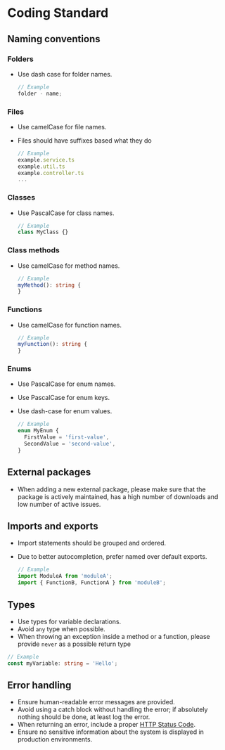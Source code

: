 # Coding Standard

## Naming conventions

### Folders

- Use dash case for folder names.

  ```typescript
  // Example
  folder - name;
  ```

### Files

- Use camelCase for file names.
- Files should have suffixes based what they do

  ```typescript
  // Example
  example.service.ts
  example.util.ts
  example.controller.ts
  ...
  ```

### Classes

- Use PascalCase for class names.

  ```typescript
  // Example
  class MyClass {}
  ```

### Class methods

- Use camelCase for method names.

  ```typescript
  // Example
  myMethod(): string {
  }
  ```

### Functions

- Use camelCase for function names.
  ```typescript
  // Example
  myFunction(): string {
  }
  ```

### Enums

- Use PascalCase for enum names.
- Use PascalCase for enum keys.
- Use dash-case for enum values.

  ```typescript
  // Example
  enum MyEnum {
    FirstValue = 'first-value',
    SecondValue = 'second-value',
  }
  ```

## External packages

- When adding a new external package, please make sure that the package is actively maintained, has a high number of downloads and low number of active issues.

## Imports and exports

- Import statements should be grouped and ordered.
- Due to better autocompletion, prefer named over default exports.

  ```typescript
  // Example
  import ModuleA from 'moduleA';
  import { FunctionB, FunctionA } from 'moduleB';
  ```

## Types

- Use types for variable declarations.
- Avoid `any` type when possible.
- When throwing an exception inside a method or a function, please provide `never` as a possible return type

```typescript
// Example
const myVariable: string = 'Hello';
```

## Error handling

- Ensure human-readable error messages are provided.
- Avoid using a catch block without handling the error; if absolutely nothing should be done, at least log the error.
- When returning an error, include a proper [HTTP Status Code](https://developer.mozilla.org/en-US/docs/Web/HTTP/Status).
- Ensure no sensitive information about the system is displayed in production environments.
